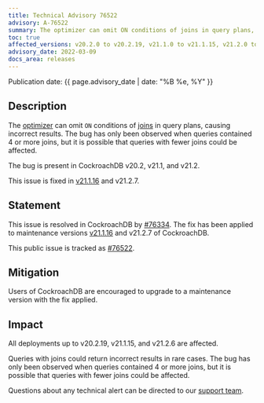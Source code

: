 ```yaml
---
title: Technical Advisory 76522
advisory: A-76522
summary: The optimizer can omit ON conditions of joins in query plans, causing incorrect results.
toc: true
affected_versions: v20.2.0 to v20.2.19, v21.1.0 to v21.1.15, v21.2.0 to v21.2.6
advisory_date: 2022-03-09
docs_area: releases
---
```


Publication date: {{ page.advisory_date | date: "%B %e, %Y" }}

## Description

The [optimizer](https://www.cockroachlabs.com/v21.2/cost-based-optimizer) can omit `ON` conditions of [joins](https://www.cockroachlabs.com/docs/v21.2/joins) in query plans, causing incorrect results. The bug has only been observed when queries contained 4 or more joins, but it is possible that queries with fewer joins could be affected.

The bug is present in CockroachDB v20.2, v21.1, and v21.2.

This issue is fixed in [v21.1.16](https://www.cockroachlabs.com/releases/v21.1#v21-1-16) and v21.2.7.

## Statement

This issue is resolved in CockroachDB by [#76334](https://github.com/cockroachdb/cockroach/pull/76334). The fix has been applied to maintenance versions [v21.1.16](https://www.cockroachlabs.com/releases/v21.1#v21-1-16) and v21.2.7 of CockroachDB.

This public issue is tracked as [#76522](https://github.com/cockroachdb/cockroach/issues/76522).

## Mitigation

Users of CockroachDB are encouraged to upgrade to a maintenance version with the fix applied.

## Impact

All deployments up to v20.2.19, v21.1.15, and v21.2.6 are affected.

Queries with joins could return incorrect results in rare cases. The bug has only been observed when queries contained 4 or more joins, but it is possible that queries with fewer joins could be affected.

Questions about any technical alert can be directed to our [support team](https://support.cockroachlabs.com/).
